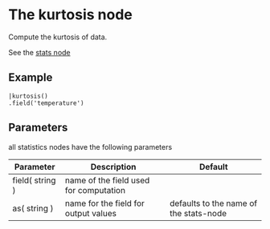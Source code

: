 The kurtosis node
=====================

Compute the kurtosis of data.

See the [stats node](/nodes/stats)

Example
-------

```dfs  
|kurtosis()
.field('temperature') 
```

Parameters
----------
all statistics nodes have the following parameters

Parameter     | Description | Default 
--------------|-------------|--------- 
field( string )|name of the field used for computation|
as( string )| name for the field for output values| defaults to the name of the stats-node
